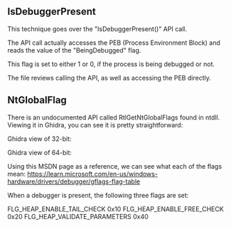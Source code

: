 ## IsDebuggerPresent

This technique goes over the "IsDebuggerPresent()" API call.

The API call actually accesses the PEB (Process Environment Block) and reads the value of the "BeingDebugged" flag.

This flag is set to either 1 or 0, if the process is being debugged or not.

The file reviews calling the API, as well as accessing the PEB directly.

## NtGlobalFlag

There is an undocumented API called RtlGetNtGlobalFlags found in ntdll. Viewing it in Ghidra, you can see it is pretty straightforward:

Ghidra view of 32-bit:

Ghidra view of 64-bit:

Using this MSDN page as a reference, we can see what each of the flags mean:
https://learn.microsoft.com/en-us/windows-hardware/drivers/debugger/gflags-flag-table

When a debugger is present, the following three flags are set:

FLG_HEAP_ENABLE_TAIL_CHECK 	0x10
FLG_HEAP_ENABLE_FREE_CHECK 	0x20
FLG_HEAP_VALIDATE_PARAMETERS 	0x40
